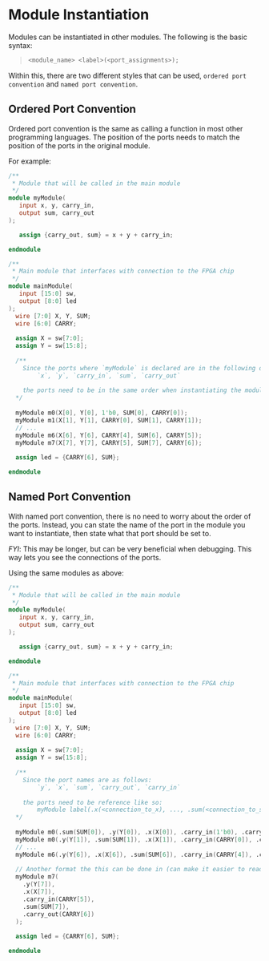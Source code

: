 # Module Instantiation

Modules can be instantiated in other modules. The following is the basic syntax:
>```verilog
><module_name> <label>(<port_assignments>);
>```

Within this, there are two different styles that can be used, `ordered port convention` and `named port convention`.

## Ordered Port Convention

Ordered port convention is the same as calling a function in most other programming languages. The position of the ports needs to match the position of the ports in the original module. 

For example:

```verilog
/**
 * Module that will be called in the main module
 */
module myModule(
   input x, y, carry_in,
   output sum, carry_out
);

   assign {carry_out, sum} = x + y + carry_in;

endmodule

/**
 * Main module that interfaces with connection to the FPGA chip
 */
module mainModule(
   input [15:0] sw,
   output [8:0] led
);
  wire [7:0] X, Y, SUM;
  wire [6:0] CARRY;
  
  assign X = sw[7:0];
  assign Y = sw[15:8];
  
  /** 
    Since the ports where `myModule` is declared are in the following order;
        `x`, `y`, `carry_in`, `sum`, `carry_out`
        
    the ports need to be in the same order when instantiating the module
  */ 
  
  myModule m0(X[0], Y[0], 1'b0, SUM[0], CARRY[0]);
  myModule m1(X[1], Y[1], CARRY[0], SUM[1], CARRY[1]);
  // ...
  myModule m6(X[6], Y[6], CARRY[4], SUM[6], CARRY[5]);
  myModule m7(X[7], Y[7], CARRY[5], SUM[7], CARRY[6]);
  
  assign led = {CARRY[6], SUM};

endmodule
```

## Named Port Convention

With named port convention, there is no need to worry about the order of the ports. Instead, you can state the name of the port in the module you want to instantiate, then state what that port should be set to.

*FYI*: This may be longer, but can be very beneficial when debugging. This way lets you see the connections of the ports.

Using the same modules as above:

```verilog
/**
 * Module that will be called in the main module
 */
module myModule(
   input x, y, carry_in,
   output sum, carry_out
);

   assign {carry_out, sum} = x + y + carry_in;

endmodule

/**
 * Main module that interfaces with connection to the FPGA chip
 */
module mainModule(
   input [15:0] sw,
   output [8:0] led
);
  wire [7:0] X, Y, SUM;
  wire [6:0] CARRY;
  
  assign X = sw[7:0];
  assign Y = sw[15:8];
  
  /** 
    Since the port names are as follows: 
        `y`, `x`, `sum`, `carry_out`, `carry_in`
        
    the ports need to be reference like so:
        myModule label(.x(<connection_to_x), ..., .sum(<connection_to_sum>));
  */ 
  
  myModule m0(.sum(SUM[0]), .y(Y[0]), .x(X[0]), .carry_in(1'b0), .carry_out(CARRY[0]));
  myModule m0(.y(Y[1]), .sum(SUM[1]), .x(X[1]), .carry_in(CARRY[0]), .carry_out(CARRY[1]));
  // ...
  myModule m6(.y(Y[6]), .x(X[6]), .sum(SUM[6]), .carry_in(CARRY[4]), .carry_out(CARRY[5]));
  
  // Another format the this can be done in (can make it easier to read):
  myModule m7(
    .y(Y[7]),  
    .x(X[7]), 
    .carry_in(CARRY[5]), 
    .sum(SUM[7]),
    .carry_out(CARRY[6])
  );
  
  assign led = {CARRY[6], SUM};

endmodule
```


